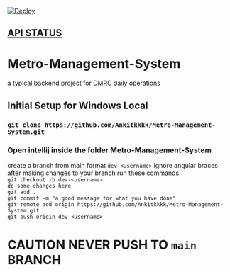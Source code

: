 [![Deploy](https://github.com/Ankitkkkk/Metro-Management-System/actions/workflows/CiCdHeroku.yaml/badge.svg)](https://github.com/Ankitkkkk/Metro-Management-System/actions/workflows/CiCdHeroku.yaml)

## [API STATUS](https://metro-management-system.herokuapp.com/api/status)
# Metro-Management-System
a typical backend project for DMRC daily operations

## Initial Setup for Windows Local
### `git clone https://github.com/Ankitkkkk/Metro-Management-System.git`
### Open intellij inside the folder Metro-Management-System
create a branch from main format `dev-<username>` ignore angular braces
after making changes to your branch
run these commands <br />
`git checkout -b dev-<username>`<br />
`do some changes here`<br />
`git add .`<br />
`git commit -m "a good message for what you have done"`<br />
`git remote add origin https://github.com/Ankitkkkk/Metro-Management-System.git` <br />
`git push origin dev-<username>` <br />

# CAUTION NEVER PUSH TO `main` BRANCH

